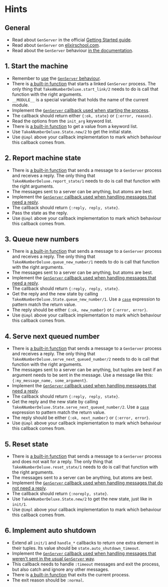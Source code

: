 # Hints

## General

- Read about `GenServer` in the official [Getting Started guide][getting-started-genserver].
- Read about `GenServer` on [elixirschool.com][elixir-school-genserver].
- Read about the `GenServer` behaviour [in the documentation][genserver].

## 1. Start the machine

- Remember to [use][use] the [`GenServer` behaviour][genserver].
- There is [a built-in function][start-link] that starts a linked `GenServer` process. The only thing that `TakeANumberDeluxe.start_link/2` needs to do is call that function with the right arguments.
- `__MODULE__` is a special variable that holds the name of the current module.
- Implement the [`GenServer` callback used when starting the process][init].
- The callback should return either `{:ok, state}` or `{:error, reason}`.
- Read the options from the `init_arg` keyword list.
- There is [a built-in function][keyword-get] to get a value from a keyword list.
- Use `TakeANumberDeluxe.State.new/2` to get the initial state.
- Use `@impl` above your callback implementation to mark which behaviour this callback comes from.

## 2. Report machine state

- There is [a built-in function][call] that sends a message to a `GenServer` process and receives a reply. The only thing that `TakeANumberDeluxe.report_state/1` needs to do is call that function with the right arguments.
- The messages sent to a server can be anything, but atoms are best.
- Implement the [`GenServer` callback used when handling messages that need a reply][handle-call].
- The callback should return `{:reply, reply, state}`.
- Pass the state as the reply.
- Use `@impl` above your callback implementation to mark which behaviour this callback comes from.

## 3. Queue new numbers

- There is [a built-in function][call] that sends a message to a `GenServer` process and receives a reply. The only thing that `TakeANumberDeluxe.queue_new_number/1` needs to do is call that function with the right arguments.
- The messages sent to a server can be anything, but atoms are best.
- Implement the [`GenServer` callback used when handling messages that need a reply][handle-call].
- The callback should return `{:reply, reply, state}`.
- Get the reply and the new state by calling `TakeANumberDeluxe.State.queue_new_number/1`. Use a [`case`][case] expression to pattern match the return value.
- The reply should be either `{:ok, new_number}` or `{:error, error}`.
- Use `@impl` above your callback implementation to mark which behaviour this callback comes from.

## 4. Serve next queued number

- There is [a built-in function][call] that sends a message to a `GenServer` process and receives a reply. The only thing that `TakeANumberDeluxe.serve_next_queued_number/2` needs to do is call that function with the right arguments.
- The messages sent to a server can be anything, but tuples are best if an argument needs to be sent in the message. Use a message like this: `{:my_message_name, some_argument}`.
- Implement the [`GenServer` callback used when handling messages that need a reply][handle-call].
- The callback should return `{:reply, reply, state}`.
- Get the reply and the new state by calling `TakeANumberDeluxe.State.serve_next_queued_number/2`. Use a [`case`][case] expression to pattern match the return value.
- The reply should be either `{:ok, next_number}` or `{:error, error}`.
- Use `@impl` above your callback implementation to mark which behaviour this callback comes from.

## 5. Reset state

- There is [a built-in function][cast] that sends a message to a `GenServer` process and does not wait for a reply. The only thing that `TakeANumberDeluxe.reset_state/1` needs to do is call that function with the right arguments.
- The messages sent to a server can be anything, but atoms are best.
- Implement the [`GenServer` callback used when handling messages that do not need a reply][handle-cast].
- The callback should return `{:noreply, state}`.
- Use `TakeANumberDeluxe.State.new/2` to get the new state, just like in `init/1`.
- Use `@impl` above your callback implementation to mark which behaviour this callback comes from.

## 6. Implement auto shutdown

- Extend all `init/1` and `handle_*` callbacks to return one extra element in their tuples. Its value should be `state.auto_shutdown_timeout`.
- Implement the [`GenServer` callback used when handling messages that weren't sent in the usual `GenServer` way][handle-info].
- This callback needs to handle `:timeout` messages and exit the process, but also catch and ignore any other messages.
- There is [a built-in function][exit] that exits the current process.
- The exit reason should be `:normal`.

[getting-started-genserver]: https://elixir-lang.org/getting-started/mix-otp/genserver.html
[elixir-school-genserver]: https://elixirschool.com/en/lessons/advanced/otp_concurrency
[genserver]: https://hexdocs.pm/elixir/GenServer.html
[use]: https://hexdocs.pm/elixir/Kernel.html#use/2
[impl]: https://hexdocs.pm/elixir/Module.html#module-impl
[start-link]: https://hexdocs.pm/elixir/GenServer.html#start_link/3
[call]: https://hexdocs.pm/elixir/GenServer.html#call/2
[cast]: https://hexdocs.pm/elixir/GenServer.html#cast/2
[init]: https://hexdocs.pm/elixir/GenServer.html#c:init/1
[handle-call]: https://hexdocs.pm/elixir/GenServer.html#c:handle_call/3
[handle-cast]: https://hexdocs.pm/elixir/GenServer.html#c:handle_cast/2
[handle-info]: https://hexdocs.pm/elixir/GenServer.html#c:handle_info/2
[keyword-get]: https://hexdocs.pm/elixir/Keyword.html#get/3
[case]: https://hexdocs.pm/elixir/Kernel.SpecialForms.html#case/2
[exit]: https://hexdocs.pm/elixir/Process.html#exit/2
